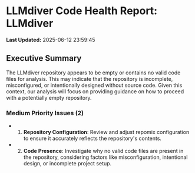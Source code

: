 # LLMdiver Code Health Report: LLMdiver
**Last Updated:** 2025-06-12 23:59:45

## Executive Summary
The LLMdiver repository appears to be empty or contains no valid code files for analysis. This may indicate that the repository is incomplete, misconfigured, or intentionally designed without source code. Given this context, our analysis will focus on providing guidance on how to proceed with a potentially empty repository.

### Medium Priority Issues (2)
- 1. **Repository Configuration**: Review and adjust repomix configuration to ensure it accurately reflects the repository's contents.
- 2. **Code Presence**: Investigate why no valid code files are present in the repository, considering factors like misconfiguration, intentional design, or incomplete project setup.

